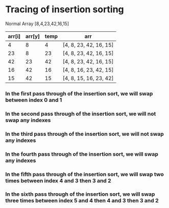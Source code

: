 # Tracing of insertion sorting

Normal Array [8,4,23,42,16,15]


 | arr[i]      | arr[y] | temp | arr |
| ----------- | ----------- |  ----------- |----------- |
|  4           | 8           | 4            | [4, 8, 23, 42, 16, 15]            |
| 23          | 8           | 23           | [4, 8, 23, 42, 16, 15]            |
| 42          | 23          | 42           | [4, 8, 23, 42, 16, 15]            |
| 16          | 42          | 16           | [4, 8, 16, 23, 42, 15]            |
| 15          | 42          | 15           | [4, 8, 15, 16, 23, 42]            |


### In the first pass through of the insertion sort, we will swap between index 0 and 1


### In the second pass through of the insertion sort, we will not swap any indexes


### In the third pass through of the insertion sort, we will  not swap any indexes


### In the fourth pass through of the insertion sort, we will swap any indexes


### In the fifth pass through of the insertion sort, we will swap two times between index 4 and 3 then 3 and 2


### In the sixth pass through of the insertion sort, we will swap three times between index 5 and 4 then 4 and 3 then 3 and 2







